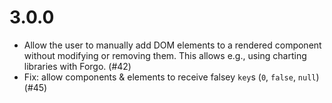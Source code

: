 # 3.0.0

- Allow the user to manually add DOM elements to a rendered component without modifying or removing them. This allows e.g., using charting libraries with Forgo. (#42)
- Fix: allow components & elements to receive falsey `key`s (`0`, `false`, `null`) (#45)
